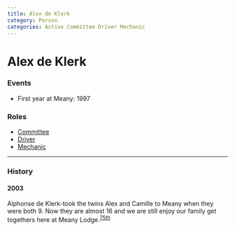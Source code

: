 ```yaml
---
title: Alex de Klerk
category: Person
categories: Active Committee Driver Mechanic
---
```

# Alex de Klerk
### Events
- First year at Meany: 1997

### Roles
- [Committee](Committee)
- [Driver](Driver)
- [Mechanic](Mechanic)

---
### History
#### 2003

Alphonse de Klerk-took the twins Alex and Camille to Meany when they were both 9. Now they are almost 16 and we are still enjoy our family get togethers here at Meany Lodge.<sup>[75th][]</sup>


[75th]: Anniversary#75th